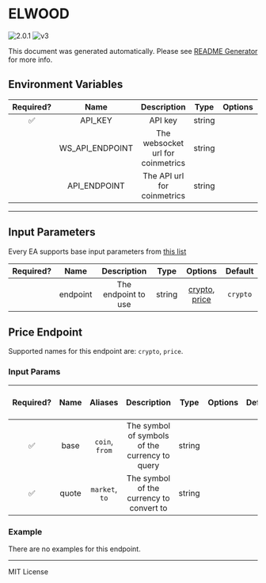# ELWOOD

![2.0.1](https://img.shields.io/github/package-json/v/smartcontractkit/external-adapters-js?filename=packages/sources/elwood/package.json) ![v3](https://img.shields.io/badge/framework%20version-v3-blueviolet)

This document was generated automatically. Please see [README Generator](../../scripts#readme-generator) for more info.

## Environment Variables

| Required? |      Name       |            Description            |  Type  | Options |                  Default                   |
| :-------: | :-------------: | :-------------------------------: | :----: | :-----: | :----------------------------------------: |
|    ✅     |     API_KEY     |              API key              | string |         |                                            |
|           | WS_API_ENDPOINT | The websocket url for coinmetrics | string |         |  `wss://api.chk.elwood.systems/v1/stream`  |
|           |  API_ENDPOINT   |    The API url for coinmetrics    | string |         | `https://api.chk.elwood.systems/v1/stream` |

---

## Input Parameters

Every EA supports base input parameters from [this list](https://github.com/smartcontractkit/ea-framework-js/blob/main/src/config/index.ts)

| Required? |   Name   |     Description     |  Type  |                       Options                       | Default  |
| :-------: | :------: | :-----------------: | :----: | :-------------------------------------------------: | :------: |
|           | endpoint | The endpoint to use | string | [crypto](#price-endpoint), [price](#price-endpoint) | `crypto` |

## Price Endpoint

Supported names for this endpoint are: `crypto`, `price`.

### Input Params

| Required? | Name  |    Aliases     |                  Description                   |  Type  | Options | Default | Depends On | Not Valid With |
| :-------: | :---: | :------------: | :--------------------------------------------: | :----: | :-----: | :-----: | :--------: | :------------: |
|    ✅     | base  | `coin`, `from` | The symbol of symbols of the currency to query | string |         |         |            |                |
|    ✅     | quote | `market`, `to` |    The symbol of the currency to convert to    | string |         |         |            |                |

### Example

There are no examples for this endpoint.

---

MIT License
